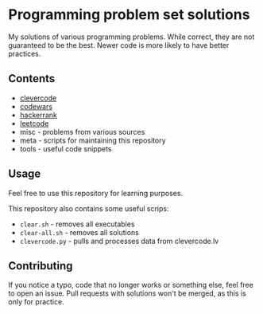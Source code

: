 # Programming problem set solutions

My solutions of various programming problems. While correct, they are not guaranteed to be the best.
Newer code is more likely to have better practices.

## Contents

* [clevercode](https://clevercode.lv/)
* [codewars](https://www.codewars.com/)
* [hackerrank](https://www.hackerrank.com)
* [leetcode](https://leetcode.com/)
* misc - problems from various sources
* meta - scripts for maintaining this repository
* tools - useful code snippets

## Usage

Feel free to use this repository for learning purposes.

This repository also contains some useful scrips:
* `clear.sh` - removes all executables
* `clear-all.sh` - removes all solutions
* `clevercode.py` - pulls and processes data from clevercode.lv

## Contributing

If you notice a typo, code that no longer works or something else, feel free to open an issue.
Pull requests with solutions won't be merged, as this is only for practice.
